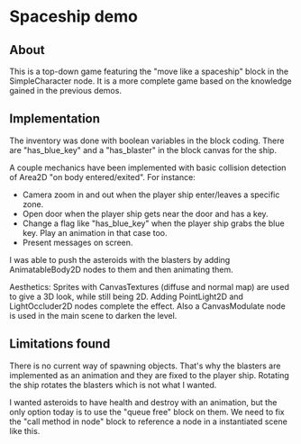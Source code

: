 # Spaceship demo

## About

This is a top-down game featuring the "move like a spaceship" block in
the SimpleCharacter node. It is a more complete game based on the
knowledge gained in the previous demos.

## Implementation

The inventory was done with boolean variables in the block
coding. There are "has_blue_key" and a "has_blaster" in the block
canvas for the ship.

A couple mechanics have been implemented with basic collision
detection of Area2D "on body entered/exited". For instance:
- Camera zoom in and out when the player ship enter/leaves a specific
  zone.
- Open door when the player ship gets near the door and has a key.
- Change a flag like "has_blue_key" when the player ship grabs the
  blue key. Play an animation in that case too.
- Present messages on screen.

I was able to push the asteroids with the blasters by adding
AnimatableBody2D nodes to them and then animating them.

Aesthetics: Sprites with CanvasTextures (diffuse and normal map) are
used to give a 3D look, while still being 2D. Adding PointLight2D and
LightOccluder2D nodes complete the effect. Also a CanvasModulate node
is used in the main scene to darken the level.

## Limitations found

There is no current way of spawning objects. That's why the blasters
are implemented as an animation and they are fixed to the player
ship. Rotating the ship rotates the blasters which is not what I
wanted.

I wanted asteroids to have health and destroy with an animation, but
the only option today is to use the "queue free" block on them. We
need to fix the "call method in node" block to reference a node in a
instantiated scene like this.
